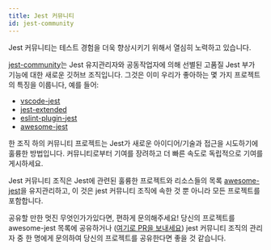 ```yaml
---
title: Jest 커뮤니티
id: jest-community
---
```


Jest 커뮤니티는 테스트 경험을 더욱 향상시키기 위해서 열심히 노력하고 있습니다.

[jest-community](https://github.com/jest-community)는 Jest 유지관리자와 공동작업자에 의해 선별된 고품질 Jest 부가 기능에 대한 새로운 깃허브 조직입니다. 그것은 이미 우리가 좋아하는 몇 가지 프로젝트의 특징을 이룹니다, 예를 들어:

- [vscode-jest](https://github.com/jest-community/vscode-jest)
- [jest-extended](https://github.com/jest-community/jest-extended)
- [eslint-plugin-jest](https://github.com/jest-community/eslint-plugin-jest)
- [awesome-jest](https://github.com/jest-community/awesome-jest)

한 조직 하의 커뮤니티 프로젝트는 Jest가 새로운 아이디어/기술과 접근을 시도하기에 훌륭한 방법입니다. 커뮤니티로부터 기여를 장려하고 더 빠른 속도로 독립적으로 기여를 게시하세요.

Jest 커뮤니티 조직은 Jest에 관련된 훌륭한 프로젝트와 리소스들의 목록 [awesome-jest](https://github.com/jest-community/awesome-jest)을 유지관리하고, 이 것은 jest 커뮤니티 조직에 속한 것 뿐 아니라 모든 프로젝트를 포함합니다.

공유할 만한 멋진 무엇인가가있다면, 편하게 문의해주세요! 당신의 프로젝트를 awesome-jest 목록에 공유하거나 ([여기로 PR을 보내세요](https://github.com/jest-community/awesome-jest/pulls)) jest 커뮤니티 조직의 관리자 중 한 명에게 문의하여 당신의 프로젝트를 공유한다면 좋을 것 같습니다.
